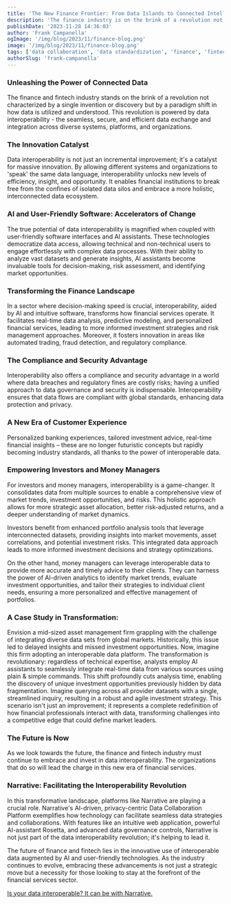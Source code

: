 ```yaml
---
title: 'The New Finance Frontier: From Data Islands to Connected Intelligence'
description: 'The finance industry is on the brink of a revolution not characterized by a single invention but by a paradigm shift in how data is utilized and understood'
publishDate: '2023-11-28 14:36:03'
author: 'Frank Campanella'
ogImage: '/img/blog/2023/11/finance-blog.png'
image: '/img/blog/2023/11/finance-blog.png'
tags: ['data collaboration', 'data standardization', 'finance', 'fintech', 'rosetta stone']
authorSlug: 'frank-campanella'
---
```

### Unleashing the Power of Connected Data

  
The finance and fintech industry stands on the brink of a revolution not characterized by a single invention or discovery but by a paradigm shift in how data is utilized and understood. This revolution is powered by data interoperability - the seamless, secure, and efficient data exchange and integration across diverse systems, platforms, and organizations.  

### The Innovation Catalyst  

Data interoperability is not just an incremental improvement; it's a catalyst for massive innovation. By allowing different systems and organizations to 'speak' the same data language, interoperability unlocks new levels of efficiency, insight, and opportunity. It enables financial institutions to break free from the confines of isolated data silos and embrace a more holistic, interconnected data ecosystem.

### AI and User-Friendly Software: Accelerators of Change  

The true potential of data interoperability is magnified when coupled with user-friendly software interfaces and AI assistants. These technologies democratize data access, allowing technical and non-technical users to engage effortlessly with complex data processes. With their ability to analyze vast datasets and generate insights, AI assistants become invaluable tools for decision-making, risk assessment, and identifying market opportunities.

### Transforming the Finance Landscape  

In a sector where decision-making speed is crucial, interoperability, aided by AI and intuitive software, transforms how financial services operate. It facilitates real-time data analysis, predictive modeling, and personalized financial services, leading to more informed investment strategies and risk management approaches. Moreover, it fosters innovation in areas like automated trading, fraud detection, and regulatory compliance.

### The Compliance and Security Advantage  

Interoperability also offers a compliance and security advantage in a world where data breaches and regulatory fines are costly risks; having a unified approach to data governance and security is indispensable. Interoperability ensures that data flows are compliant with global standards, enhancing data protection and privacy.

### A New Era of Customer Experience  

Personalized banking experiences, tailored investment advice, real-time financial insights – these are no longer futuristic concepts but rapidly becoming industry standards, all thanks to the power of interoperable data.

### Empowering Investors and Money Managers  

For investors and money managers, interoperability is a game-changer. It consolidates data from multiple sources to enable a comprehensive view of market trends, investment opportunities, and risks. This holistic approach allows for more strategic asset allocation, better risk-adjusted returns, and a deeper understanding of market dynamics.  
  
Investors benefit from enhanced portfolio analysis tools that leverage interconnected datasets, providing insights into market movements, asset correlations, and potential investment risks. This integrated data approach leads to more informed investment decisions and strategy optimizations.  
  
On the other hand, money managers can leverage interoperable data to provide more accurate and timely advice to their clients. They can harness the power of AI-driven analytics to identify market trends, evaluate investment opportunities, and tailor their strategies to individual client needs, ensuring a more personalized and effective management of portfolios.

### A Case Study in Transformation:  

Envision a mid-sized asset management firm grappling with the challenge of integrating diverse data sets from global markets. Historically, this issue led to delayed insights and missed investment opportunities. Now, imagine this firm adopting an interoperable data platform. The transformation is revolutionary: regardless of technical expertise, analysts employ AI assistants to seamlessly integrate real-time data from various sources using plain & simple commands. This shift profoundly cuts analysis time, enabling the discovery of unique investment opportunities previously hidden by data fragmentation. Imagine querying across all provider datasets with a single, streamlined inquiry, resulting in a robust and agile investment strategy. This scenario isn't just an improvement; it represents a complete redefinition of how financial professionals interact with data, transforming challenges into a competitive edge that could define market leaders.

### The Future is Now  

As we look towards the future, the finance and fintech industry must continue to embrace and invest in data interoperability. The organizations that do so will lead the charge in this new era of financial services.  
  

### Narrative: Facilitating the Interoperability Revolution  

In this transformative landscape, platforms like Narrative are playing a crucial role. Narrative's AI-driven, privacy-centric Data Collaboration Platform exemplifies how technology can facilitate seamless data strategies and collaborations. With features like an intuitive web application, powerful AI-assistant Rosetta, and advanced data governance controls, Narrative is not just part of the data interoperability revolution; it's helping to lead it.

The future of finance and fintech lies in the innovative use of interoperable data augmented by AI and user-friendly technologies. As the industry continues to evolve, embracing these advancements is not just a strategic move but a necessity for those looking to stay at the forefront of the financial services sector.

[Is your data interoperable? It can be with Narrative.](https://www.narrative.io/demo)

